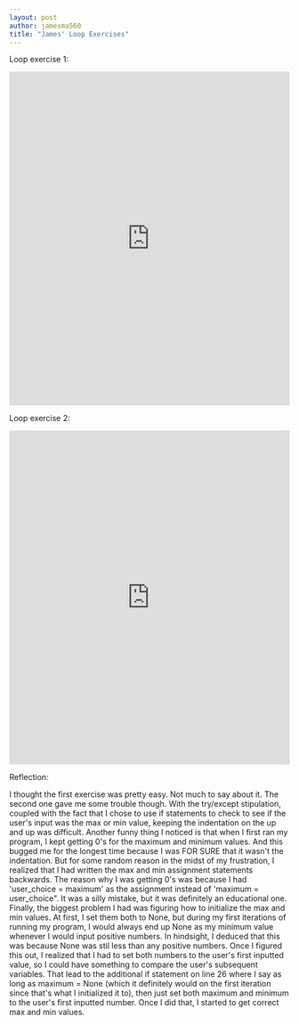 ```yaml
---
layout: post
author: jamesma560
title: "James' Loop Exercises"
---
```


Loop exercise 1:

<iframe src="https://trinket.io/embed/python/dd03c03880" width="100%" height="600" frameborder="0" marginwidth="0" marginheight="0" allowfullscreen></iframe>

Loop exercise 2:

<iframe src="https://trinket.io/embed/python/57aa16c429" width="100%" height="600" frameborder="0" marginwidth="0" marginheight="0" allowfullscreen></iframe>


Reflection:

I thought the first exercise was pretty easy. Not much to say about it. The second one gave me some trouble though. With the try/except 
stipulation, coupled with the fact that I chose to use if statements to check to see if the user's input was the max or min value, keeping
the indentation on the up and up was difficult. Another funny thing I noticed is that when I first ran my program, I kept getting 0's
for the maximum and minimum values. And this bugged me for the longest time because I was FOR SURE that it wasn't the indentation. But for 
some random reason in the midst of my frustration, I realized that I had written the max and min assignment statements backwards. The reason why
I was getting 0's was because I had 'user_choice = maximum' as the assignment instead of 'maximum = user_choice". It was a silly mistake, but
it was definitely an educational one. Finally, the biggest problem I had was figuring how to initialize the max and min values. At first, I 
set them both to None, but during my first iterations of running my program, I would always end up None as my minimum value whenever I would input
positive numbers. In hindsight, I deduced that this was because None was stil less than any positive numbers. Once I figured this out,
I realized that I had to set both numbers to the user's first inputted value, so I could have something to compare the user's subsequent
variables. That lead to the additional if statement on line 26 where I say as long as maximum = None (which it definitely would on the first
iteration since that's what I initialized it to), then just set both maximum and minimum to the user's first inputted number. Once I did that, 
I started to get correct max and min values. 

